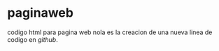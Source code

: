 # paginaweb
codigo html para pagina web
nola es la creacion de una nueva linea de codigo en _github_.

